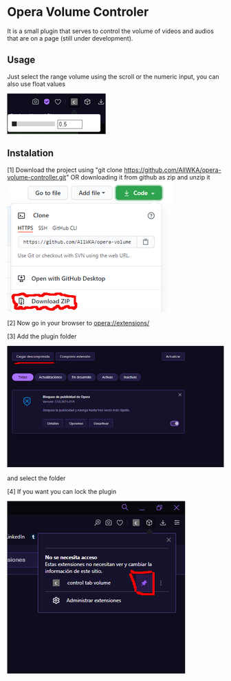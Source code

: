 # Opera Volume Controler

It is a small plugin that serves to control the volume of videos and audios that are on a page (still under development).

## Usage

Just select the range volume using the scroll or the numeric input, you can also use float values

<img src="media/plugin.png"/>

## Instalation

[1] Download the project using "git clone https://github.com/AllWKA/opera-volume-controller.git" OR downloading it from github as zip and unzip it
<img src="media/download.png"/>

[2] Now go in your browser to [opera://extensions/](opera://extensions/)

[3] Add the plugin folder

<img src="media/loadPlugin.png"/>

and select the folder

[4] If you want you can lock the plugin

<img src="media/linkPlugin.png"/>